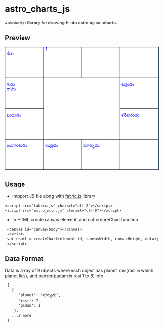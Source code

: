 # astro_charts_js
Javascript library for drawing hindu astrological charts.

## Preview
![alt text](https://raw.githubusercontent.com/bbbalabhaskar/astro_charts_js/master/chart.png)

## Usage

* impport JS file along with [fabric.js](https://github.com/kangax/fabric.js/) library
```
<script src="fabric.js" charset="utf-8"></script>
<script src="astro_extn.js" charset="utf-8"></script>
```
* In HTML create canvas element, and call creareChart function 
```
 <canvas id="canvas-body"></canvas>
 <script>
 var chart = createChart(element_id, canvasWidth, canvasHeight, data);
 </script>
```

## Data Format
Data is array of 9 objects where each object has planet, rasi(rasi in which planet lies), and padam(padam in rasi 1 to 8) info
```
 [
   {
      'planet': 'సూర్యుడు',
      'rasi': 7,
      'padam': 1
    },
   ...8 more
 ]
 ```
